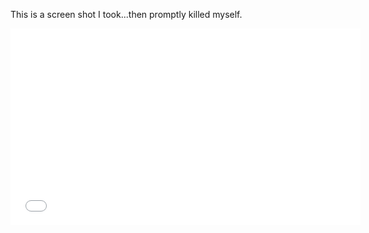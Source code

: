 This is a screen shot I took...then promptly killed myself.

<iframe width="560" height="315" src="//www.youtube.com/embed/5G9O9j0DSII" frameborder="0" allowfullscreen></iframe>

